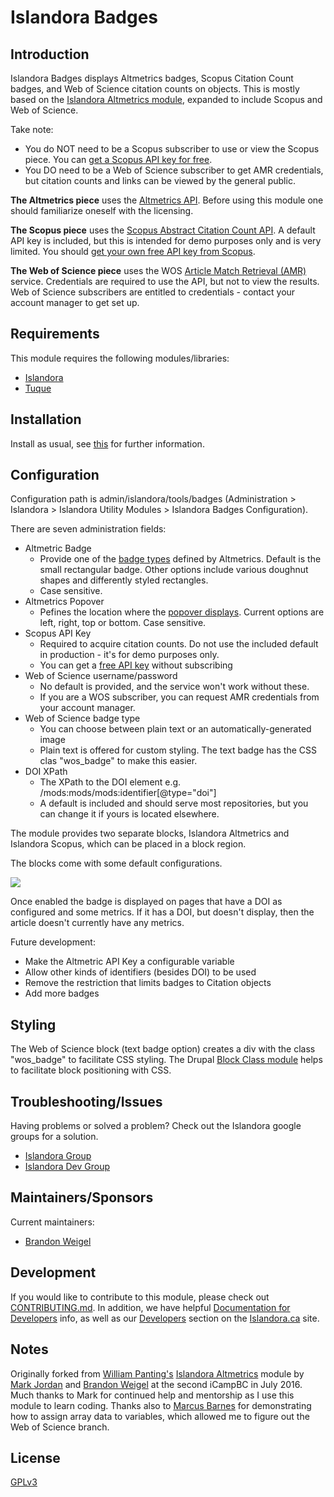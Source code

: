 # Islandora Badges

## Introduction

Islandora Badges displays Altmetrics badges, Scopus Citation Count badges, and Web of Science citation counts on objects. This is mostly based on the [Islandora Altmetrics module](https://github.com/Islandora/islandora_altmetrics), expanded to include Scopus and Web of Science.

Take note: 
- You do NOT need to be a Scopus subscriber to use or view the Scopus piece. You can [get a Scopus API key for free](http://dev.elsevier.com/sc_apis.html).
- You DO need to be a Web of Science subscriber to get AMR credentials, but citation counts and links can be viewed by the general public.


**The Altmetrics piece** uses the [Altmetrics API](http://api.altmetric.com/). Before using this module one should familiarize oneself with the licensing.

**The Scopus piece** uses the [Scopus Abstract Citation Count API](https://api.elsevier.com/documentation/AbstractCitationCountAPI.wadl). A default API key is included, but this is intended for demo purposes only and is very limited. You should [get your own free API key from Scopus](https://dev.elsevier.com/apikey/create).

**The Web of Science piece** uses the WOS [Article Match Retrieval (AMR)](http://ipscience-help.thomsonreuters.com/LAMRService/WebServiceOperationsGroup/requestAPIWoS.html) service. Credentials are required to use the API, but not to view the results. Web of Science subscribers are entitled to credentials - contact your account manager to get set up.

## Requirements

This module requires the following modules/libraries:

* [Islandora](https://github.com/islandora/islandora)
* [Tuque](https://github.com/islandora/tuque)

## Installation

Install as usual, see [this](https://drupal.org/documentation/install/modules-themes/modules-7) for further information.

## Configuration

Configuration path is admin/islandora/tools/badges (Administration > Islandora > Islandora Utility Modules > Islandora Badges Configuration).

There are seven administration fields:

* Altmetric Badge
     * Provide one of the [badge types](http://api.altmetric.com/embeds.html#badge-types) defined by Altmetrics. Default is the small rectangular badge. Other options include various doughnut shapes and differently styled rectangles.
     * Case sensitive.
* Altmetrics Popover
     * Pefines the location where the [popover displays](http://api.altmetric.com/embeds.html#popovers). Current options are left, right, top or bottom. Case sensitive.
* Scopus API Key
     * Required to acquire citation counts. Do not use the included default in production - it's for demo purposes only. 
     * You can get a [free API key](https://dev.elsevier.com/apikey/create) without subscribing
* Web of Science username/password
     * No default is provided, and the service won't work without these. 
     * If you are a WOS subscriber, you can request AMR credentials from your account manager.
* Web of Science badge type
     * You can choose between plain text or an automatically-generated image
     * Plain text is offered for custom styling. The text badge has the CSS clas "wos_badge" to make this easier.
* DOI XPath
     * The XPath to the DOI element e.g. /mods:mods/mods:identifier[@type="doi"] 
     * A default is included and should serve most repositories, but you can change it if yours is located elsewhere.

The module provides two separate blocks, Islandora Altmetrics and Islandora Scopus, which can be placed in a block region.

The blocks come with some default configurations.

![](https://raw.githubusercontent.com/wiki/dmoses/islandora_altmetrics/islandora_altmetrics_block_config.png)

Once enabled the badge is displayed on pages that have a DOI as configured and some metrics.  If it has a DOI, but doesn't display, then the article doesn't currently have any metrics.

Future development:
* Make the Altmetric API Key a configurable variable 
* Allow other kinds of identifiers (besides DOI) to be used
* Remove the restriction that limits badges to Citation objects
* Add more badges

## Styling

The Web of Science block (text badge option) creates a div with the class "wos_badge" to facilitate CSS styling.
The Drupal [Block Class module](https://www.drupal.org/project/block_class) helps to facilitate block positioning with CSS.

## Troubleshooting/Issues

Having problems or solved a problem? Check out the Islandora google groups for a solution.

* [Islandora Group](https://groups.google.com/forum/?hl=en&fromgroups#!forum/islandora)
* [Islandora Dev Group](https://groups.google.com/forum/?hl=en&fromgroups#!forum/islandora-dev)

## Maintainers/Sponsors

Current maintainers:

* [Brandon Weigel](https://github.com/bondjimbond)

## Development

If you would like to contribute to this module, please check out [CONTRIBUTING.md](CONTRIBUTING.md). In addition, we have helpful [Documentation for Developers](https://github.com/Islandora/islandora/wiki#wiki-documentation-for-developers) info, as well as our [Developers](http://islandora.ca/developers) section on the [Islandora.ca](http://islandora.ca) site.

## Notes

Originally forked from [William Panting's](https://github.com/willtp87) [Islandora Altmetrics](https://github.com/Islandora/islandora_altmetrics) module by [Mark Jordan](https://github.com/mjordan) and [Brandon Weigel](https://github.com/bondjimbond) at the second iCampBC in July 2016. Much thanks to Mark for continued help and mentorship as I use this module to learn coding. Thanks also to [Marcus Barnes](https://github.com/MarcusBarnes) for demonstrating how to assign array data to variables, which allowed me to figure out the Web of Science branch.

## License

[GPLv3](http://www.gnu.org/licenses/gpl-3.0.txt)
